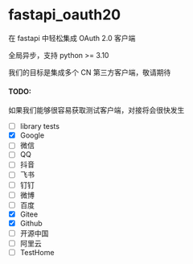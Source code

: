 # fastapi_oauth20

在 fastapi 中轻松集成 OAuth 2.0 客户端

全局异步，支持 python >= 3.10

我们的目标是集成多个 CN 第三方客户端，敬请期待

#### TODO:

如果我们能够很容易获取测试客户端，对接将会很快发生

- [ ] library tests
- [x] Google
- [ ] 微信
- [ ] QQ
- [ ] 抖音
- [ ] 飞书
- [ ] 钉钉
- [ ] 微博
- [ ] 百度
- [x] Gitee
- [x] Github
- [ ] 开源中国
- [ ] 阿里云
- [ ] TestHome
